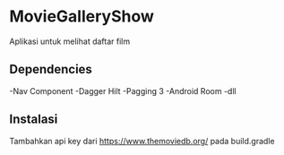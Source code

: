 # MovieGalleryShow
Aplikasi untuk melihat daftar film

## Dependencies
-Nav Component
-Dagger Hilt
-Pagging 3
-Android Room
-dll

## Instalasi
Tambahkan api key dari https://www.themoviedb.org/ pada build.gradle

